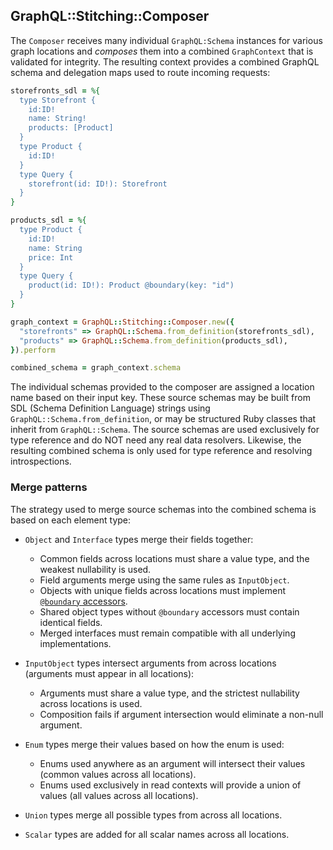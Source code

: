 ## GraphQL::Stitching::Composer

The `Composer` receives many individual `GraphQL:Schema` instances for various graph locations and _composes_ them into a combined `GraphContext` that is validated for integrity. The resulting context provides a combined GraphQL schema and delegation maps used to route incoming requests:

```ruby
storefronts_sdl = %{
  type Storefront { 
    id:ID!
    name: String!
    products: [Product]
  }
  type Product { 
    id:ID!
  }
  type Query {
    storefront(id: ID!): Storefront
  }
}

products_sdl = %{
  type Product { 
    id:ID!
    name: String
    price: Int
  }
  type Query {
    product(id: ID!): Product @boundary(key: "id")
  }
}

graph_context = GraphQL::Stitching::Composer.new({
  "storefronts" => GraphQL::Schema.from_definition(storefronts_sdl),
  "products" => GraphQL::Schema.from_definition(products_sdl),
}).perform

combined_schema = graph_context.schema
```

The individual schemas provided to the composer are assigned a location name based on their input key. These source schemas may be built from SDL (Schema Definition Language) strings using `GraphQL::Schema.from_definition`, or may be structured Ruby classes that inherit from `GraphQL::Schema`. The source schemas are used exclusively for type reference and do NOT need any real data resolvers. Likewise, the resulting combined schema is only used for type reference and resolving introspections.

### Merge patterns

The strategy used to merge source schemas into the combined schema is based on each element type:

- `Object` and `Interface` types merge their fields together:
  - Common fields across locations must share a value type, and the weakest nullability is used.
  - Field arguments merge using the same rules as `InputObject`.
  - Objects with unique fields across locations must implement [`@boundary` accessors](#).
  - Shared object types without `@boundary` accessors must contain identical fields.
  - Merged interfaces must remain compatible with all underlying implementations.

- `InputObject` types intersect arguments from across locations (arguments must appear in all locations):
  - Arguments must share a value type, and the strictest nullability across locations is used.
  - Composition fails if argument intersection would eliminate a non-null argument.

- `Enum` types merge their values based on how the enum is used:
  - Enums used anywhere as an argument will intersect their values (common values across all locations).
  - Enums used exclusively in read contexts will provide a union of values (all values across all locations).

- `Union` types merge all possible types from across all locations.

- `Scalar` types are added for all scalar names across all locations.
